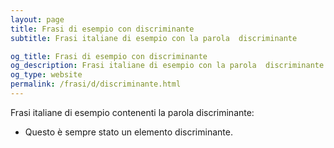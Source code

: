 ```yaml
---
layout: page
title: Frasi di esempio con discriminante 
subtitle: Frasi italiane di esempio con la parola  discriminante

og_title: Frasi di esempio con discriminante 
og_description: Frasi italiane di esempio con la parola  discriminante
og_type: website
permalink: /frasi/d/discriminante.html
---
```


Frasi italiane di esempio contenenti la parola discriminante:


- Questo è sempre stato un elemento discriminante.
